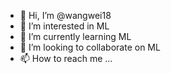 - 👋 Hi, I’m @wangwei18
- 👀 I’m interested in ML
- 🌱 I’m currently learning ML
- 💞️ I’m looking to collaborate on ML
- 📫 How to reach me ...

<!---
wangwei18/wangwei18 is a ✨ special ✨ repository because its `README.md` (this file) appears on your GitHub profile.
You can click the Preview link to take a look at your changes.
--->

